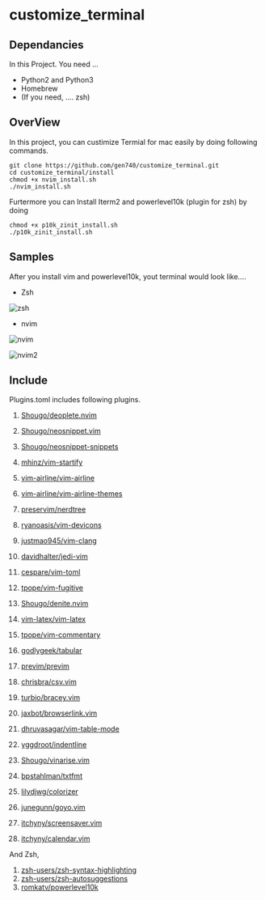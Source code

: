 # customize_terminal

## Dependancies

In this Project. You need ...

- Python2 and Python3
- Homebrew
- (If you need, .... zsh)

## OverView

In this project, you can custimize Termial for mac easily by doing following commands.

```shell
git clone https://github.com/gen740/customize_terminal.git
cd customize_terminal/install
chmod +x nvim_install.sh
./nvim_install.sh
```

Furtermore you can Install Iterm2 and powerlevel10k (plugin for zsh) by doing

```shell
chmod +x p10k_zinit_install.sh
./p10k_zinit_install.sh
```

## Samples

After you install vim and powerlevel10k, yout terminal would look like....

- Zsh

![zsh](https://i.loli.net/2020/10/24/et4dSKZCvYc657E.png)

- nvim

![nvim](https://i.loli.net/2020/10/24/rmZw6IMQ17FfWoc.png)

![nvim2](https://i.loli.net/2020/10/24/Z2q8AUziHLbnP3e.png)

## Include

Plugins.toml includes following plugins.

1. [Shougo/deoplete.nvim](https://github.com/Shougo/deoplete.nvim)

2. [Shougo/neosnippet.vim](https://github.com/Shougo/neosnippet.vim)

3. [Shougo/neosnippet-snippets](https://github.com/Shougo/neosnippet-snippets)

4. [mhinz/vim-startify](https://github.com/mhinz/vim-startify)

5. [vim-airline/vim-airline](https://github.com/vim-airline/vim-airline)

6. [vim-airline/vim-airline-themes](https://github.com/vim-airline/vim-airline-themes)

7. [preservim/nerdtree](https://github.com/preservim/nerdtree)

8. [ryanoasis/vim-devicons](https://github.com/ryanoasis/vim-devicons)

9. [justmao945/vim-clang](https://github.com/justmao945/vim-clang)

10. [davidhalter/jedi-vim](https://github.com/davidhalter/jedi-vim)

11. [cespare/vim-toml](https://github.com/cespare/vim-toml)

12. [tpope/vim-fugitive](tpope/vim-fugitive)

13. [Shougo/denite.nvim](https://github.com/Shougo/denite.nvim)

14. [vim-latex/vim-latex](https://github.com/vim-latex/vim-latex)

15. [tpope/vim-commentary](https://github.com/tpope/vim-commentary)

16. [godlygeek/tabular](https://github.com/tpope/vim-commentary)

17. [previm/previm](https://github.com/previm/previm)

18. [chrisbra/csv.vim](https://github.com/chrisbra/csv.vim)

19. [turbio/bracey.vim](https://github.com/turbio/bracey.vim)

20. [jaxbot/browserlink.vim](https://github.com/jaxbot/browserlink.vim)

21. [dhruvasagar/vim-table-mode](https://github.com/dhruvasagar/vim-table-mode)

22. [yggdroot/indentline](https://github.com/yggdroot/indentline)

23. [Shougo/vinarise.vim](https://github.com/Shougo/vinarise.vim)

24. [bpstahlman/txtfmt](https://github.com/bpstahlman/txtfmt)

25. [lilydjwg/colorizer](https://github.com/lilydjwg/colorizer)

26. [junegunn/goyo.vim](https://github.com/junegunn/goyo.vim)

27. [itchyny/screensaver.vim](https://github.com/itchyny/screensaver.vim)

28. [itchyny/calendar.vim](https://github.com/itchyny/calendar.vim)

    

And Zsh,

1. [zsh-users/zsh-syntax-highlighting](https://github.com/zsh-users/zsh-syntax-highlighting)
2. [zsh-users/zsh-autosuggestions](https://github.com/zsh-users/zsh-autosuggestions)
3. [romkatv/powerlevel10k](https://github.com/romkatv/powerlevel10k)

